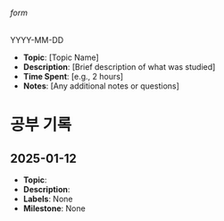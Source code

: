 ###### form
YYYY-MM-DD
- **Topic**: [Topic Name]
- **Description**: [Brief description of what was studied]
- **Time Spent**: [e.g., 2 hours]
- **Notes**: [Any additional notes or questions]

# 공부 기록



## 2025-01-12
- **Topic**: 
- **Description**: 
- **Labels**: None
- **Milestone**: None

